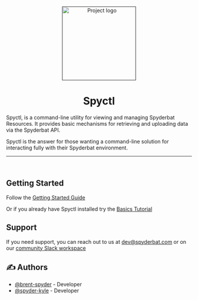<p align="center">
  <a href="" rel="noopener">
 <img width=200px height=200px src="https://i.imgur.com/nkMr2fl.png" alt="Project logo"></a>
</p>

<h1 align="center">Spyctl</h1>

Spyctl, is a command-line utility for viewing and managing Spyderbat Resources. It provides basic
mechanisms for retrieving and uploading data via the Spyderbat API.

Spyctl is the answer for those wanting a command-line solution for interacting fully with their Spyderbat
environment.

---

<p align="center"> 
    <br> 
</p>

## Getting Started <a name = "getting_started"></a>

Follow the [Getting Started Guide](https://spyctl.readthedocs.io/en/latest/getting_started/getting_started.html)

Or if you already have Spyctl installed try the [Basics Tutorial](https://spyctl.readthedocs.io/en/latest/tutorials/spyctl_basics.html)

## Support <a name = "support"></a>

If you need support, you can reach out to us at dev@spyderbat.com or on our [community Slack workspace](https://join.slack.com/t/spyderbatcommunity/shared_invite/zt-1ncqumr1c-WVVRwJTNfTQSW2Y8_maGOw)


## ✍️ Authors <a name = "authors"></a>

- [@brent-spyder](https://github.com/brent-spyder) - Developer
- [@spyder-kyle](https://github.com/spyder-kyle) - Developer
